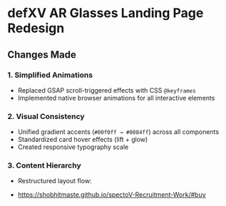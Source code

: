# defXV AR Glasses Landing Page Redesign

## Changes Made

### 1. Simplified Animations
- Replaced GSAP scroll-triggered effects with CSS `@keyframes`
- Implemented native browser animations for all interactive elements

### 2. Visual Consistency
- Unified gradient accents (`#00f0ff → #0084ff`) across all components
- Standardized card hover effects (lift + glow)
- Created responsive typography scale

### 3. Content Hierarchy
- Restructured layout flow:

- https://shobhitmaste.github.io/spectoV-Recruitment-Work/#buy
